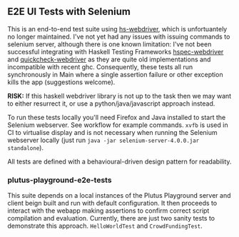 ## E2E UI Tests with Selenium
This is an end-to-end test suite using [hs-webdriver](https://hackage.haskell.org/package/webdriver), which is unfortuantely no longer maintained. I've not yet had any issues with issuing commands to selenium server, although there is one known limitation: I've not been successful integrating with Haskell Testing Frameworks [hspec-webdriver](https://hackage.haskell.org/package/hspec-webdriver) and [quickcheck-webdriver](https://hackage.haskell.org/package/quickcheck-webdriver) as they are quite old implementations and incompatible with recent ghc. Consequently, these tests all run synchronously in Main where a single assertion failure or other exception kills the app (suggestions welcome).

**RISK:** If this haskell webdriver library is not up to the task then we may want to either resurrect it, or use a python/java/javascript approach instead.

To run these tests locally you'll need Firefox and Java installed to start the Selenium webserver. See workflow for example commands. `xvfb` is used in CI to virtualise display and is not necessary when running the Selenium webserver locally (just run `java -jar selenium-server-4.0.0.jar standalone`).

All tests are defined with a behavioural-driven design pattern for readability.

### plutus-playground-e2e-tests
This suite depends on a local instances of the Plutus Playground server and client beign built and run with default configuration. It then proceeds to interact with the webapp making assertions to confirm correct script compilation and evaluation.
Currently, there are just two sanity tests to demonstrate this approach. `HelloWorldTest` and `CrowdFundingTest`.

